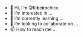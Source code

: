 - 👋 Hi, I’m @Ribeirochico
- 👀 I’m interested in ...
- 🌱 I’m currently learning ...
- 💞️ I’m looking to collaborate on ...
- 📫 How to reach me ...

<!---
Ribeirochico/Ribeirochico is a ✨ special ✨ repository because its `README.md` (this file) appears on your GitHub profile.
You can click the Preview link to take a look at your changes.
--->
